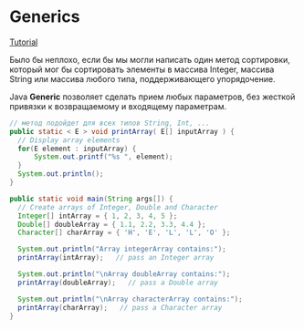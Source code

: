 # Generics
[Tutorial](https://www.tutorialspoint.com/java/java_generics.htm)

Было бы неплохо, если бы мы могли написать один метод сортировки, который мог бы сортировать элементы в массива Integer, массива String или массива любого типа, поддерживающего упорядочение.

Java **Generic** позволяет сделать прием любых параметров, без жесткой привязки к возвращаемому и входящему параметрам.

```java
// метод подойдет для всех типов String, Int, ...
public static < E > void printArray( E[] inputArray ) {
  // Display array elements
  for(E element : inputArray) {
      System.out.printf("%s ", element);
  }
  System.out.println();
}

public static void main(String args[]) {
  // Create arrays of Integer, Double and Character
  Integer[] intArray = { 1, 2, 3, 4, 5 };
  Double[] doubleArray = { 1.1, 2.2, 3.3, 4.4 };
  Character[] charArray = { 'H', 'E', 'L', 'L', 'O' };

  System.out.println("Array integerArray contains:");
  printArray(intArray);   // pass an Integer array

  System.out.println("\nArray doubleArray contains:");
  printArray(doubleArray);   // pass a Double array

  System.out.println("\nArray characterArray contains:");
  printArray(charArray);   // pass a Character array
}
```